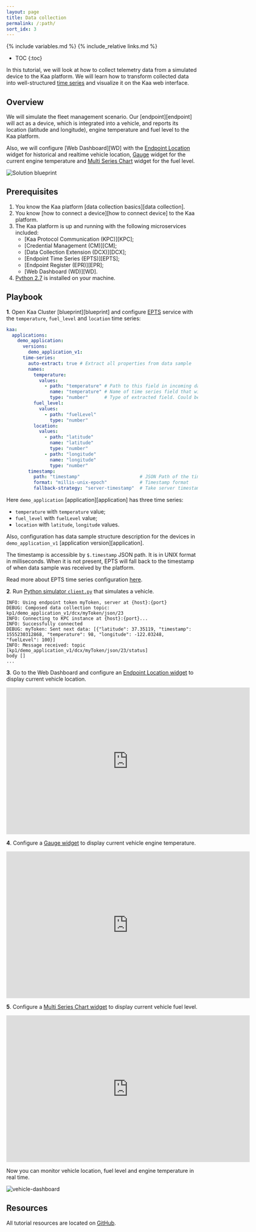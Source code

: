 ```yaml
---
layout: page
title: Data collection
permalink: /:path/
sort_idx: 3
---
```


{% include variables.md %}
{% include_relative links.md %}

* TOC
{:toc}

In this tutorial, we will look at how to collect telemetry data from a simulated device to the Kaa platform. We will learn how to transform
collected data into well-structured [time series](https://en.wikipedia.org/wiki/Time_series) and visualize it on the Kaa web interface.


## Overview

We will simulate the fleet management scenario. Our [endpoint][endpoint] will act as a device, which is integrated into a vehicle, and reports its
location (latitude and longitude), engine temperature and fuel level to the Kaa platform.

Also, we will configure [Web Dashboard][WD] with the [Endpoint Location][ep-location-widget] widget for historical and realtime vehicle location,
[Gauge][gauge-widget] widget for the current engine temperature and [Multi Series Chart][multi-series-chart-widget] widget for the fuel level.


![Solution blueprint](attach/img/architecture-overview.svg)


## Prerequisites

1. You know the Kaa platform [data collection basics][data collection].
2. You know [how to connect a device][how to connect device] to the Kaa platform.
3. The Kaa platform is up and running with the following microservices included:
   * [Kaa Protocol Communication (KPC)][KPC];
   * [Credential Management (CM)][CM];
   * [Data Collection Extension (DCX)][DCX];
   * [Endpoint Time Series (EPTS)][EPTS];
   * [Endpoint Register (EPR)][EPR];
   * [Web Dashboard (WD)][WD].
4. [Python 2.7](https://www.python.org/download/releases/2.7/) is installed on your machine.


## Playbook

**1**. Open Kaa Cluster [blueprint][blueprint] and configure [EPTS][epts ts definition] service with the `temperature`, `fuel_level` and `location` time series:

```yaml
kaa:
  applications:
    demo_application:
      versions:
        demo_application_v1:
      time-series:
        auto-extract: true # Extract all properties from data sample
        names:
          temperature:
            values:
              - path: "temperature" # Path to this field in incoming data sample. Required.
                name: "temperature" # Name of time series field that will be used in EPTS response body. If this configuration absent, EPTS will use "value" by default. Note: that one time series must not have several fields with name - "value".
                type: "number"      # Type of extracted field. Could be one of "String" or "Number".  The "Number" represents JSON number data type.
          fuel_level:
            values:
              - path: "fuelLevel"
                type: "number"
          location:
            values:
              - path: "latitude"
                name: "latitude"
                type: "number"
              - path: "longitude"
                name: "longitude"
                type: "number"
        timestamp:
          path: "timestamp"                      # JSON Path of the timestamp field in data sample
          format: "millis-unix-epoch"            # Timestamp format
          fallback-strategy: "server-timestamp"  # Take server timestamp if it is not present in data sample
```

Here `demo_application` [application][application] has three time series:
- `temperature` with `temperature` value;
- `fuel_level` with `fuelLevel` value;
- `location` with `latitude`, `longitude` values.

Also, configuration has data sample structure description for the devices in `demo_application_v1` [application version][application].

The timestamp is accessible by `$.timestamp` JSON path. It is in UNIX format in milliseconds.
When it is not present, EPTS will fall back to the timestamp of when data sample was received by the platform.

Read more about EPTS time series configuration [here][epts ts definition].

**2**. Run [Python simulator `client.py`][client_py] that simulates a vehicle.

```
INFO: Using endpoint token myToken, server at {host}:{port}
DEBUG: Composed data collection topic: kp1/demo_application_v1/dcx/myToken/json/23
INFO: Connecting to KPC instance at {host}:{port}...
INFO: Successfully connected
DEBUG: myToken: Sent next data: [{"latitude": 37.35119, "timestamp": 1555230312868, "temperature": 98, "longitude": -122.03248, "fuelLevel": 100}]
INFO: Message received: topic [kp1/demo_application_v1/dcx/myToken/json/23/status]
body []
...
```

**3**. Go to the Web Dashboard and configure an [Endpoint Location widget][ep-location-widget] to display current vehicle location.

<div align="center">
  <iframe width="640" height="385" src="https://www.youtube.com/embed/6T2F6gGupWg?rel=0" frameborder="0"
    allow="accelerometer; autoplay; encrypted-media; gyroscope; picture-in-picture" allowfullscreen></iframe>
</div>

**4**. Configure a [Gauge widget][gauge-widget] to display current vehicle engine temperature.

<div align="center">
  <iframe width="640" height="385" src="https://www.youtube.com/embed/jbVPhQtKRLY?rel=0" frameborder="0"
    allow="accelerometer; autoplay; encrypted-media; gyroscope; picture-in-picture" allowfullscreen></iframe>
</div>

**5**. Configure a [Multi Series Chart widget][multi-series-chart-widget] to display current vehicle fuel level.

<div align="center">
  <iframe width="640" height="385" src="https://www.youtube.com/embed/Tz6ZbTAs8XQ?rel=0" frameborder="0"
    allow="accelerometer; autoplay; encrypted-media; gyroscope; picture-in-picture" allowfullscreen></iframe>
</div>

Now you can monitor vehicle location, fuel level and engine temperature in real time.

![vehicle-dashboard](attach/img/vehicle-dashboard.png)


## Resources

All tutorial resources are located on [GitHub][code_url].


[ep-location-widget]: {{wd_url}}Widgets/#ep-location
[gauge-widget]: {{wd_url}}Widgets/#gauge
[multi-series-chart-widget]: {{wd_url}}Widgets/#multi-series-chart

[epts ts definition]: {{epts_url}}Configuration/#time-series-definition

[code_url]:  https://github.com/kaaproject/kaa/tree/master/doc/Tutorials/iot-data-collection/attach/code
[client_py]: https://repl.it/@KaaIoT/DataCollection
